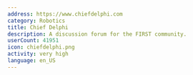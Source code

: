 ```yaml
---
address: https://www.chiefdelphi.com
category: Robotics
title: Chief Delphi
description: A discussion forum for the FIRST community.
userCount: 41951
icon: chiefdelphi.png
activity: very high
language: en_US
---
```

